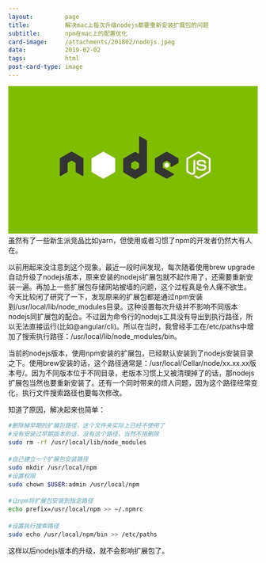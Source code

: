 ```yaml
---
layout:         page
title:          解决mac上每次升级nodejs都要重新安装扩展包的问题
subtitle:       npm在mac上的配置优化
card-image:		/attachments/201802/nodejs.jpeg
date:           2019-02-02
tags:           html
post-card-type: image
---
```

![](/attachments/201802/nodejs.jpeg)  
虽然有了一些新生派竞品比如yarn，但使用或者习惯了npm的开发者仍然大有人在。  

以前用起来没注意到这个现象，最近一段时间发现，每次随着使用brew upgrade自动升级了nodejs版本，原来安装的nodejs扩展包就不起作用了，还需要重新安装一遍。再加上一些扩展包存储网站被墙的问题，这个过程真是令人痛不欲生。  
今天比较闲了研究了一下，发现原来的扩展包都是通过npm安装到/usr/local/lib/node_modules目录。这种设置每次升级并不影响不同版本nodejs同扩展包的配合。不过因为命令行的nodejs工具没有导出到执行路径，所以无法直接运行(比如@angular/cli)。所以在当时，我曾经手工在/etc/paths中增加了搜索执行路径：/usr/local/lib/node_modules/bin。  

当前的nodejs版本，使用npm安装的扩展包，已经默认安装到了nodejs安装目录之下。使用brew安装的话，这个路径通常是：/usr/local/Cellar/node/xx.xx.xx版本号/。因为不同版本位于不同目录，老版本习惯上又被清理掉了的话，那nodejs扩展包当然也要重新安装了。还有一个同时带来的烦人问题，因为这个路径经常变化，执行文件搜索路径也要每次修改。  

知道了原因，解决起来也简单：  
```bash
#删除掉早期的扩展包路径，这个文件夹实际上已经不使用了
#没有安装过早期版本的话，没有这个路径，当然不用删除
sudo rm -rf /usr/local/lib/node_modules

#自己建立一个扩展包安装路径
sudo mkdir /usr/local/npm
#设置权限
sudo chown $USER:admin /usr/local/npm

#让npm将扩展包安装到指定路径
echo prefix=/usr/local/npm >> ~/.npmrc

#设置执行搜索路径
sudo echo /usr/local/npm/bin >> /etc/paths
```

这样以后nodejs版本的升级，就不会影响扩展包了。  


